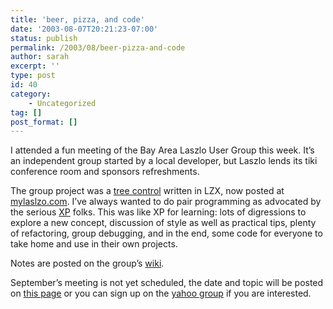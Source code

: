```yaml
---
title: 'beer, pizza, and code'
date: '2003-08-07T20:21:23-07:00'
status: publish
permalink: /2003/08/beer-pizza-and-code
author: sarah
excerpt: ''
type: post
id: 40
category:
    - Uncategorized
tag: []
post_format: []
---
```

I attended a fun meeting of the Bay Area Laszlo User Group this week. It’s an independent group started by a local developer, but Laszlo lends its tiki conference room and sponsors refreshments.

The group project was a [tree control](http://www.mylaszlo.com/lps-v1/max/treecontrol/treecontrol.lzx) written in LZX, now posted at [mylaslzo.com](http://www.mylaszlo.com). I’ve always wanted to do pair programming as advocated by the serious [XP](http://c2.com/cgi/wiki?ExtremeProgramming) folks. This was like XP for learning: lots of digressions to explore a new concept, discussion of style as well as practical tips, plenty of refactoring, group debugging, and in the end, some code for everyone to take home and use in their own projects.

Notes are posted on the group’s [wiki](http://www.laszlouser.org/page.cfm?doc=Aug%205%202003&wikiid=1944).

September’s meeting is not yet scheduled, the date and topic will be posted on [this page](http://www.laszlouser.org/page.cfm?doc=BALUG&wikiid=1944) or you can sign up on the [yahoo group](http://groups.yahoo.com/group/laszlouser/) if you are interested.